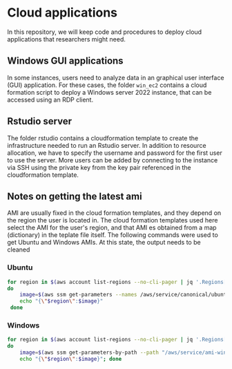 # Cloud applications

In this repository, we will keep code and procedures to deploy cloud applications that researchers might need.

## Windows GUI applications
In some instances, users need to analyze data in an graphical user interface (GUI) application. For these cases, the folder `win_ec2` contains a cloud formation script to deploy a Windows server 2022 instance, that can be accessed using an RDP client.

## Rstudio server
The folder rstudio contains a cloudformation template to create the infrastructure needed to run an Rstudio server. In addition to resource allocation, we have to specify the username and password for the first user to use the server. More users can be added by connecting to the instance via SSH using the private key from the key pair referenced in the cloudformation template.

## Notes on getting the latest ami  
AMI are usually fixed in the cloud formation templates, and they depend on the region the user is located in. The cloud formation templates used here select the AMI for the user's region, and that AMI es obtained from a map (dictionary) in the teplate file itself. The following commands were used to get Ubuntu and Windows AMIs. At this state, the output needs to be cleaned

### Ubuntu
```bash
for region in $(aws account list-regions --no-cli-pager | jq '.Regions[].RegionName' | tr -d '"')
do 
    image=$(aws ssm get-parameters --names /aws/service/canonical/ubuntu/server/22.04/stable/current/amd64/hvm/ebs-gp2/ami-id --region $region --no-cli-pager | jq '.Parameters[] | .Value')
    echo "{\"$region\":$image}"
 done
```

### Windows

```bash
for region in $(aws account list-regions --no-cli-pager | jq '.Regions[].RegionName' | tr -d '"')
do
    image=$(aws ssm get-parameters-by-path --path "/aws/service/ami-windows-latest" --region $region --no-cli-pager | jq '.Parameters[] | select(.Name | contains("/Windows_Server-2022-English-Full-Base")) | .Value')
    echo "{\"$region\":$image}"; done
```
